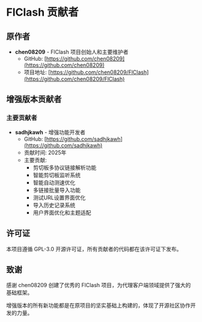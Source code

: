 # FlClash 贡献者

## 原作者
- **chen08209** - FlClash 项目创始人和主要维护者
  - GitHub: [https://github.com/chen08209](https://github.com/chen08209)
  - 项目地址: [https://github.com/chen08209/FlClash](https://github.com/chen08209/FlClash)

## 增强版本贡献者

### 主要贡献者
- **sadhjkawh** - 增强功能开发者
  - GitHub: [https://github.com/sadhjkawh](https://github.com/sadhjkawh)
  - 贡献时间: 2025年
  - 主要贡献:
    - 剪切板多协议链接解析功能
    - 智能剪切板监听系统
    - 智能自动测速优化
    - 多链接批量导入功能
    - 测试URL设置界面优化
    - 导入历史记录系统
    - 用户界面优化和主题适配
    

## 许可证

本项目遵循 GPL-3.0 开源许可证，所有贡献者的代码都在该许可证下发布。

## 致谢

感谢 chen08209 创建了优秀的 FlClash 项目，为代理客户端领域提供了强大的基础框架。

增强版本的所有新功能都是在原项目的坚实基础上构建的，体现了开源社区协作开发的力量。 
